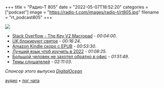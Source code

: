 +++
title = "Радио-Т 805"
date = "2022-05-07T18:52:20"
categories = ["podcast"]
image = "https://radio-t.com/images/radio-t/rt805.jpg"
filename = "rt_podcast805"
+++

![](https://radio-t.com/images/radio-t/rt805.jpg)

- [Stack Overflow - The Key V2 Macropad](https://drop.com/buy/stack-overflow-the-key-v2-macropad) - *00:04:00*.
- [UK блокируют святое](https://virtuallyfun.com/wordpress/2022/05/06/uk-is-over-the-edge-archive-org-blocked-at-the-telecom-level/) - *00:16:24*.
- [Amazon Kindle скоро с EPUB](https://goodereader.com/blog/kindle/the-amazon-kindle-will-support-epub-in-late-2022) - *00:53:30*.
- [Лучший язык чтоб изучить в 2022](https://torquemag.io/2022/04/best-programming-language-to-learn/) - *01:08:25*.
- [Большой человек не захотел обратно в офис](https://www.macrumors.com/2022/05/07/apple-director-of-machine-learning-resigns/?scrolla=5eb6d68b7fedc32c19ef33b4) - *01:51:49*.
- [Темы слушателей](https://radio-t.com/p/2022/05/04/prep-805/) - *02:11:03*.

*Спонсор этого выпуска [DigitalOcean](https://do.co/radiot)*


[аудио](https://cdn.radio-t.com/rt_podcast805.mp3) • [лог чата](https://chat.radio-t.com/logs/radio-t-805.html)
<audio src="https://cdn.radio-t.com/rt_podcast805.mp3" preload="none"></audio>
